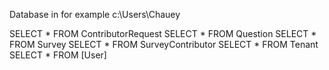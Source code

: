 ﻿Database in for example c:\Users\Chauey

SELECT * FROM ContributorRequest
SELECT * FROM Question
SELECT * FROM Survey
SELECT * FROM SurveyContributor
SELECT * FROM Tenant
SELECT * FROM [User]
